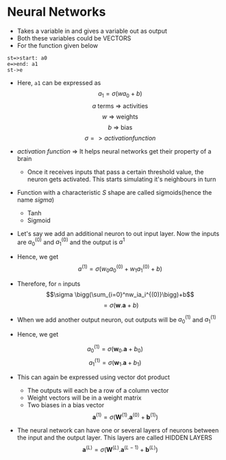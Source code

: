 # Neural Networks

- Takes a variable in and gives a variable out as output
- Both these variables could be VECTORS
- For the function given below

```flowchart
st=>start: a0
e=>end: a1
st->e
```
- Here, `a1` can be expressed as
$$a_1=\sigma(wa_0+b)$$
$$a \text{ terms => activities}$$
$$w \text{ => weights}$$
$$b \text{ => bias}$$
$$\sigma { => activation function}$$

- _activation function_ => It helps neural networks get their property of a brain
  - Once it receives inputs that pass a certain threshold value, the neuron gets activated. This starts simulating it's neighbours in turn
- Function with a characteristic _S_ shape are called sigmoids(hence the name _sigma_)
  - Tanh
  - Sigmoid

- Let's say we add an additional neuron to out input layer. Now the inputs are $a_0^{(0)}$ and $a_1^{(0)}$ and the output is $a^{1}$
- Hence, we get
$$a^{(1)} = \sigma(w_0a_0^{(0)}+w_1a_1^{(0)} + b)$$

- Therefore, for `n` inputs
$$\sigma \bigg(\sum_{i=0}^nw_ia_i^{(0)}\bigg)+b$$
$$=\sigma(\boldsymbol{w}.\boldsymbol{a}+b)$$

- When we add another output neuron, out outputs will be $a_0^{(1)}$ and $a_1^{(1)}$
- Hence, we get

$$a_0^{(1)} = \sigma(\boldsymbol{w}_0.\boldsymbol{a}+b_0)$$
$$a_1^{(1)} = \sigma(\boldsymbol{w}_1.\boldsymbol{a}+b_1)$$

- This can again be expressed using vector dot product
  - The outputs will each be a row of a column vector
  - Weight vectors will be in a weight matrix
  - Two biases in a bias vector
$$\boldsymbol{a}^{(1)} = \sigma(\boldsymbol{W}^{(1)}.\boldsymbol{a}^{(0)}+\boldsymbol{b}^{(1)})$$

- The neural network can have one or several layers of neurons between the input and the output layer. This layers are called HIDDEN LAYERS
$$\boldsymbol{a}^{(L)} = \sigma(\boldsymbol{W}^{(L)}.\boldsymbol{a}^{(L-1)}+\boldsymbol{b}^{(L)})$$


